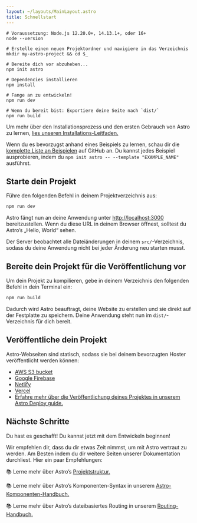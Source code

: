 ```yaml
---
layout: ~/layouts/MainLayout.astro
title: Schnellstart
---
```


```shell
# Voraussetzung: Node.js 12.20.0+, 14.13.1+, oder 16+
node --version

# Erstelle einen neuen Projektordner und navigiere in das Verzeichnis
mkdir my-astro-project && cd $_

# Bereite dich vor abzuheben...
npm init astro

# Dependencies installieren
npm install

# Fange an zu entwickeln!
npm run dev

# Wenn du bereit bist: Exportiere deine Seite nach `dist/`
npm run build
```

Um mehr über den Installationsprozess und den ersten Gebrauch von Astro zu lernen, [lies unseren Installations-Leitfaden.](installation)

Wenn du es bevorzugst anhand eines Beispiels zu lernen, schau dir die [komplette Liste an Beispielen](https://github.com/snowpackjs/astro/tree/main/examples) auf GitHub an. 
Du kannst jedes Beispiel ausprobieren, indem du `npm init astro -- --template "EXAMPLE_NAME"` ausführst.

## Starte dein Projekt

Führe den folgenden Befehl in deinem Projektverzeichnis aus:

```bash
npm run dev
```

Astro fängt nun an deine Anwendung unter [http://localhost:3000](http://localhost:3000) bereitzustellen. Wenn du diese URL in deinem Browser öffnest, solltest du Astro’s „Hello, World“ sehen.

Der Server beobachtet alle Dateiänderungen in deinem `src/`-Verzeichnis, sodass du deine Anwendung nicht bei jeder Änderung neu starten musst.

## Bereite dein Projekt für die Veröffentlichung vor

Um dein Projekt zu kompilieren, gebe in deinem Verzeichnis den folgenden Befehl in dein Terminal ein:

```bash
npm run build
```

Dadurch wird Astro beauftragt, deine Website zu erstellen und sie direkt auf der Festplatte zu speichern. Deine Anwendung steht nun im `dist/`-Verzeichnis für dich bereit.

## Veröffentliche dein Projekt

Astro-Webseiten sind statisch, sodass sie bei deinem bevorzugten Hoster veröffentlicht werden können:

- [AWS S3 bucket](https://aws.amazon.com/s3/)
- [Google Firebase](https://firebase.google.com/)
- [Netlify](https://www.netlify.com/)
- [Vercel](https://vercel.com/)
- [Erfahre mehr über die Veröffentlichung deines Projektes in unserem Astro Deploy guide.](/guides/deploy)

## Nächste Schritte

Du hast es geschafft! Du kannst jetzt mit dem Entwickeln beginnen!

Wir empfehlen dir, dass du dir etwas Zeit nimmst, um mit Astro vertraut zu werden. Am Besten indem du dir weitere Seiten unserer Dokumentation durchliest. Hier ein paar Empfehlungen:

📚 Lerne mehr über Astro’s [Projektstruktur.](/core-concepts/project-structure)

📚 Lerne mehr über Astro’s Komponenten-Syntax in unserem [Astro-Komponenten-Handbuch.](/core-concepts/astro-components)

📚 Lerne mehr über Astro’s dateibasiertes Routing in unserem [Routing-Handbuch.](core-concepts/astro-pages)
